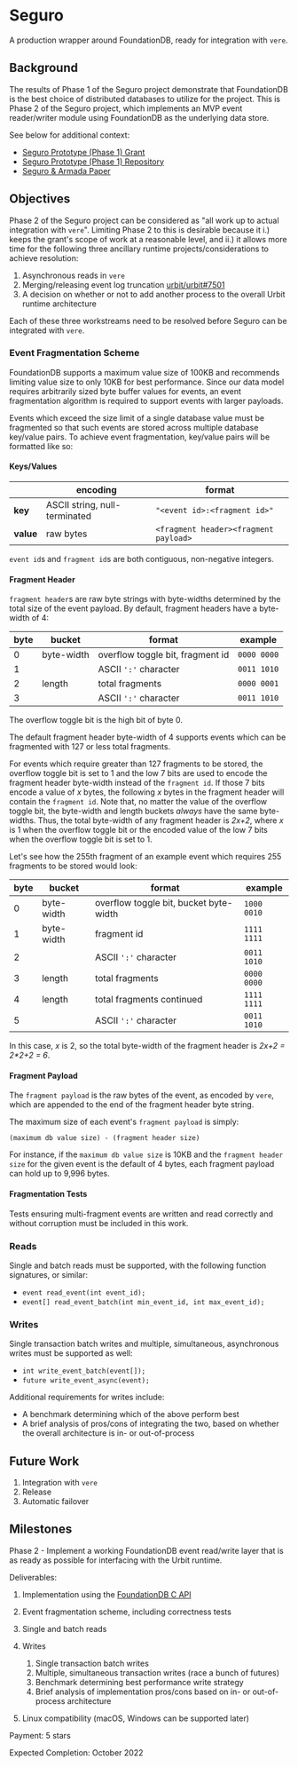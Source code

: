 # Seguro

A production wrapper around FoundationDB, ready for integration with `vere`.

## Background

The results of Phase 1 of the Seguro project demonstrate that FoundationDB is
the best choice of distributed databases to utilize for the project. This is
Phase 2 of the Seguro project, which implements an MVP event reader/writer
module using FoundationDB as the underlying data store.

See below for additional context:

- [Seguro Prototype (Phase 1) Grant](https://urbit.org/grants/seguro-prototype)
- [Seguro Prototype (Phase 1) Repository](https://github.com/wexpertsystems/seguro)
- [Seguro & Armada Paper](https://gist.github.com/wexpert/0485a722185d5ee70742570036faf32f)

## Objectives

Phase 2 of the Seguro project can be considered as "all work up to actual
integration with `vere`". Limiting Phase 2 to this is desirable because it i.)
keeps the grant's scope of work at a reasonable level, and ii.) it allows more
time for the following three ancillary runtime projects/considerations to
achieve resolution:

1. Asynchronous reads in `vere`
2. Merging/releasing event log truncation
   [urbit/urbit#7501](https://github.com/urbit/urbit/pull/5701)
3. A decision on whether or not to add another process to the overall Urbit
   runtime architecture

Each of these three workstreams need to be resolved before Seguro can be
integrated with `vere`.

### Event Fragmentation Scheme

FoundationDB supports a maximum value size of 100KB and recommends limiting
value size to only 10KB for best performance. Since our data model requires
arbitrarily sized byte buffer values for events, an event fragmentation
algorithm is required to support events with larger payloads.

Events which exceed the size limit of a single database value must be fragmented
so that such events are stored across multiple database key/value pairs. To
achieve event fragmentation, key/value pairs will be formatted like so:

#### Keys/Values

|           | encoding                      | format                                |
| --------- | ----------------------------- | ------------------------------------- |
| **key**   | ASCII string, null-terminated | `"<event id>:<fragment id>"`          |
| **value** | raw bytes                     | `<fragment header><fragment payload>` |

`event id`s and `fragment id`s are both contiguous, non-negative integers.

#### Fragment Header

`fragment header`s are raw byte strings with byte-widths determined by the total
size of the event payload. By default, fragment headers have a byte-width of 4:

| byte | bucket     | format                           | example     |
| ---- | ---------- | -------------------------------- | ----------- |
| 0    | byte-width | overflow toggle bit, fragment id | `0000 0000` |
| 1    |            | ASCII `':'` character            | `0011 1010` |
| 2    | length     | total fragments                  | `0000 0001` |
| 3    |            | ASCII `':'` character            | `0011 1010` |

The overflow toggle bit is the high bit of byte 0.

The default fragment header byte-width of 4 supports events which can be
fragmented with 127 or less total fragments.

For events which require greater than 127 fragments to be stored, the overflow
toggle bit is set to 1 and the low 7 bits are used to encode the fragment header
byte-width instead of the `fragment id`. If those 7 bits encode a value of _x_
bytes, the following _x_ bytes in the fragment header will contain the
`fragment id`. Note that, no matter the value of the overflow toggle bit, the
byte-width and length buckets _always_ have the same byte-widths. Thus, the
total byte-width of any fragment header is _2x+2_, where _x_ is 1 when the
overflow toggle bit or the encoded value of the low 7 bits when the overflow
toggle bit is set to 1.

Let's see how the 255th fragment of an example event which requires 255
fragments to be stored would look:

| byte | bucket     | format                                 | example     |
| ---- | ---------- | -------------------------------------- | ----------- |
| 0    | byte-width | overflow toggle bit, bucket byte-width | `1000 0010` |
| 1    | byte-width | fragment id                            | `1111 1111` |
| 2    |            | ASCII `':'` character                  | `0011 1010` |
| 3    | length     | total fragments                        | `0000 0000` |
| 4    | length     | total fragments continued              | `1111 1111` |
| 5    |            | ASCII `':'` character                  | `0011 1010` |

In this case, _x_ is 2, so the total byte-width of the fragment header is _2x+2
= 2\*2+2 = 6_.

#### Fragment Payload

The `fragment payload` is the raw bytes of the event, as encoded by `vere`,
which are appended to the end of the fragment header byte string.

The maximum size of each event's `fragment payload` is simply:

```
(maximum db value size) - (fragment header size)
```

For instance, if the `maximum db value size` is 10KB and the
`fragment header size` for the given event is the default of 4 bytes, each
fragment payload can hold up to 9,996 bytes.

#### Fragmentation Tests

Tests ensuring multi-fragment events are written and read correctly and without
corruption must be included in this work.

### Reads

Single and batch reads must be supported, with the following function
signatures, or similar:

- `event read_event(int event_id);`
- `event[] read_event_batch(int min_event_id, int max_event_id);`

### Writes

Single transaction batch writes and multiple, simultaneous, asynchronous writes
must be supported as well:

- `int write_event_batch(event[]);`
- `future write_event_async(event);`

Additional requirements for writes include:

- A benchmark determining which of the above perform best
- A brief analysis of pros/cons of integrating the two, based on whether the
  overall architecture is in- or out-of-process

## Future Work

1. Integration with `vere`
2. Release
3. Automatic failover

## Milestones

Phase 2 - Implement a working FoundationDB event read/write layer that is as
ready as possible for interfacing with the Urbit runtime.

Deliverables:

1. Implementation using the
   [FoundationDB C API](https://apple.github.io/foundationdb/api-c.html)
2. Event fragmentation scheme, including correctness tests
3. Single and batch reads
4. Writes

   1. Single transaction batch writes
   2. Multiple, simultaneous transaction writes (race a bunch of futures)
   3. Benchmark determining best performance write strategy
   4. Brief analysis of implementation pros/cons based on in- or out-of-process
      architecture

5. Linux compatibility (macOS, Windows can be supported later)

Payment: 5 stars

Expected Completion: October 2022

```

```
